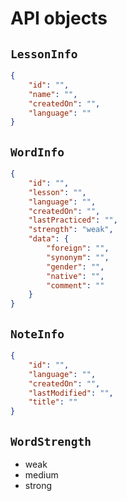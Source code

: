 # API objects

## `LessonInfo`
```json
{
	"id": "",
	"name": "",
	"createdOn": "",
	"language": ""
}
```

## `WordInfo`
```json
{
	"id": "",
	"lesson": "",
	"language": "",
	"createdOn": "",
	"lastPracticed": "",
	"strength": "weak",
	"data": {
		"foreign": "",
		"synonym": "",
		"gender": "",
		"native": "",
		"comment": ""
	}
}
```

## `NoteInfo`
```json
{
    "id": "",
    "language": "",
	"createdOn": "",
	"lastModified": "",
    "title": ""
}
```

## `WordStrength`
- weak
- medium
- strong